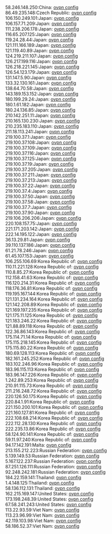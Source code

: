 58.246.148.250:China: [ovpn config](vpn/58_246_148_250.ovpn)  
86.49.235.148:Czech Republic: [ovpn config](vpn/86_49_235_148.ovpn)  
106.150.249.101:Japan: [ovpn config](vpn/106_150_249_101.ovpn)  
106.157.71.209:Japan: [ovpn config](vpn/106_157_71_209.ovpn)  
111.238.206.178:Japan: [ovpn config](vpn/111_238_206_178.ovpn)  
116.65.207.125:Japan: [ovpn config](vpn/116_65_207_125.ovpn)  
119.24.28.44:Japan: [ovpn config](vpn/119_24_28_44.ovpn)  
121.111.166.189:Japan: [ovpn config](vpn/121_111_166_189.ovpn)  
121.119.40.89:Japan: [ovpn config](vpn/121_119_40_89.ovpn)  
124.219.211.107:Japan: [ovpn config](vpn/124_219_211_107.ovpn)  
126.217.199.116:Japan: [ovpn config](vpn/126_217_199_116.ovpn)  
126.218.221.145:Japan: [ovpn config](vpn/126_218_221_145.ovpn)  
126.54.123.179:Japan: [ovpn config](vpn/126_54_123_179.ovpn)  
131.147.5.90:Japan: [ovpn config](vpn/131_147_5_90.ovpn)  
133.32.130.161:Japan: [ovpn config](vpn/133_32_130_161.ovpn)  
138.64.70.58:Japan: [ovpn config](vpn/138_64_70_58.ovpn)  
143.189.153.152:Japan: [ovpn config](vpn/143_189_153_152.ovpn)  
180.199.29.24:Japan: [ovpn config](vpn/180_199_29_24.ovpn)  
180.1.61.182:Japan: [ovpn config](vpn/180_1_61_182.ovpn)  
180.24.136.85:Japan: [ovpn config](vpn/180_24_136_85.ovpn)  
210.142.251.11:Japan: [ovpn config](vpn/210_142_251_11.ovpn)  
210.165.130.230:Japan: [ovpn config](vpn/210_165_130_230.ovpn)  
210.235.183.110:Japan: [ovpn config](vpn/210_235_183_110.ovpn)  
211.18.113.241:Japan: [ovpn config](vpn/211_18_113_241.ovpn)  
219.100.37.1:Japan: [ovpn config](vpn/219_100_37_1.ovpn)  
219.100.37.108:Japan: [ovpn config](vpn/219_100_37_108.ovpn)  
219.100.37.109:Japan: [ovpn config](vpn/219_100_37_109.ovpn)  
219.100.37.116:Japan: [ovpn config](vpn/219_100_37_116.ovpn)  
219.100.37.125:Japan: [ovpn config](vpn/219_100_37_125.ovpn)  
219.100.37.19:Japan: [ovpn config](vpn/219_100_37_19.ovpn)  
219.100.37.205:Japan: [ovpn config](vpn/219_100_37_205.ovpn)  
219.100.37.211:Japan: [ovpn config](vpn/219_100_37_211.ovpn)  
219.100.37.213:Japan: [ovpn config](vpn/219_100_37_213.ovpn)  
219.100.37.22:Japan: [ovpn config](vpn/219_100_37_22.ovpn)  
219.100.37.4:Japan: [ovpn config](vpn/219_100_37_4.ovpn)  
219.100.37.50:Japan: [ovpn config](vpn/219_100_37_50.ovpn)  
219.100.37.58:Japan: [ovpn config](vpn/219_100_37_58.ovpn)  
219.100.37.7:Japan: [ovpn config](vpn/219_100_37_7.ovpn)  
219.100.37.90:Japan: [ovpn config](vpn/219_100_37_90.ovpn)  
219.106.206.206:Japan: [ovpn config](vpn/219_106_206_206.ovpn)  
220.108.157.75:Japan: [ovpn config](vpn/220_108_157_75.ovpn)  
221.171.203.142:Japan: [ovpn config](vpn/221_171_203_142.ovpn)  
222.14.195.122:Japan: [ovpn config](vpn/222_14_195_122.ovpn)  
36.13.29.81:Japan: [ovpn config](vpn/36_13_29_81.ovpn)  
39.110.137.186:Japan: [ovpn config](vpn/39_110_137_186.ovpn)  
61.21.78.246:Japan: [ovpn config](vpn/61_21_78_246.ovpn)  
61.45.107.153:Japan: [ovpn config](vpn/61_45_107_153.ovpn)  
106.255.106.69:Korea Republic of: [ovpn config](vpn/106_255_106_69.ovpn)  
110.11.221.128:Korea Republic of: [ovpn config](vpn/110_11_221_128.ovpn)  
110.8.85.27:Korea Republic of: [ovpn config](vpn/110_8_85_27.ovpn)  
112.158.41.63:Korea Republic of: [ovpn config](vpn/112_158_41_63.ovpn)  
116.120.214.31:Korea Republic of: [ovpn config](vpn/116_120_214_31.ovpn)  
118.176.36.81:Korea Republic of: [ovpn config](vpn/118_176_36_81.ovpn)  
119.195.167.144:Korea Republic of: [ovpn config](vpn/119_195_167_144.ovpn)  
121.131.234.164:Korea Republic of: [ovpn config](vpn/121_131_234_164.ovpn)  
121.142.208.89:Korea Republic of: [ovpn config](vpn/121_142_208_89.ovpn)  
121.169.197.235:Korea Republic of: [ovpn config](vpn/121_169_197_235.ovpn)  
121.175.11.125:Korea Republic of: [ovpn config](vpn/121_175_11_125.ovpn)  
121.183.246.22:Korea Republic of: [ovpn config](vpn/121_183_246_22.ovpn)  
121.88.89.118:Korea Republic of: [ovpn config](vpn/121_88_89_118.ovpn)  
122.36.86.143:Korea Republic of: [ovpn config](vpn/122_36_86_143.ovpn)  
175.114.71.14:Korea Republic of: [ovpn config](vpn/175_114_71_14.ovpn)  
175.115.218.145:Korea Republic of: [ovpn config](vpn/175_115_218_145.ovpn)  
175.115.80.22:Korea Republic of: [ovpn config](vpn/175_115_80_22.ovpn)  
180.69.128.113:Korea Republic of: [ovpn config](vpn/180_69_128_113.ovpn)  
182.161.245.252:Korea Republic of: [ovpn config](vpn/182_161_245_252.ovpn)  
183.102.246.96:Korea Republic of: [ovpn config](vpn/183_102_246_96.ovpn)  
183.96.115.113:Korea Republic of: [ovpn config](vpn/183_96_115_113.ovpn)  
183.96.147.226:Korea Republic of: [ovpn config](vpn/183_96_147_226.ovpn)  
1.242.89.253:Korea Republic of: [ovpn config](vpn/1_242_89_253.ovpn)  
210.91.115.73:Korea Republic of: [ovpn config](vpn/210_91_115_73.ovpn)  
211.216.248.72:Korea Republic of: [ovpn config](vpn/211_216_248_72.ovpn)  
220.126.50.175:Korea Republic of: [ovpn config](vpn/220_126_50_175.ovpn)  
220.84.1.91:Korea Republic of: [ovpn config](vpn/220_84_1_91.ovpn)  
221.150.200.101:Korea Republic of: [ovpn config](vpn/221_150_200_101.ovpn)  
221.160.127.81:Korea Republic of: [ovpn config](vpn/221_160_127_81.ovpn)  
222.108.68.214:Korea Republic of: [ovpn config](vpn/222_108_68_214.ovpn)  
222.112.28.130:Korea Republic of: [ovpn config](vpn/222_112_28_130.ovpn)  
222.235.13.86:Korea Republic of: [ovpn config](vpn/222_235_13_86.ovpn)  
58.124.90.141:Korea Republic of: [ovpn config](vpn/58_124_90_141.ovpn)  
59.11.97.240:Korea Republic of: [ovpn config](vpn/59_11_97_240.ovpn)  
94.17.142.191:Malta: [ovpn config](vpn/94_17_142_191.ovpn)  
213.155.212.223:Russian Federation: [ovpn config](vpn/213_155_212_223.ovpn)  
5.139.149.53:Russian Federation: [ovpn config](vpn/5_139_149_53.ovpn)  
5.167.122.237:Russian Federation: [ovpn config](vpn/5_167_122_237.ovpn)  
87.251.126.111:Russian Federation: [ovpn config](vpn/87_251_126_111.ovpn)  
92.248.242.181:Russian Federation: [ovpn config](vpn/92_248_242_181.ovpn)  
184.22.159.141:Thailand: [ovpn config](vpn/184_22_159_141.ovpn)  
1.4.148.125:Thailand: [ovpn config](vpn/1_4_148_125.ovpn)  
58.136.112.131:Thailand: [ovpn config](vpn/58_136_112_131.ovpn)  
162.215.169.147:United States: [ovpn config](vpn/162_215_169_147.ovpn)  
173.198.248.39:United States: [ovpn config](vpn/173_198_248_39.ovpn)  
67.58.241.243:United States: [ovpn config](vpn/67_58_241_243.ovpn)  
113.22.93.59:Viet Nam: [ovpn config](vpn/113_22_93_59.ovpn)  
113.23.96.99:Viet Nam: [ovpn config](vpn/113_23_96_99.ovpn)  
42.119.103.98:Viet Nam: [ovpn config](vpn/42_119_103_98.ovpn)  
58.186.52.37:Viet Nam: [ovpn config](vpn/58_186_52_37.ovpn)  
